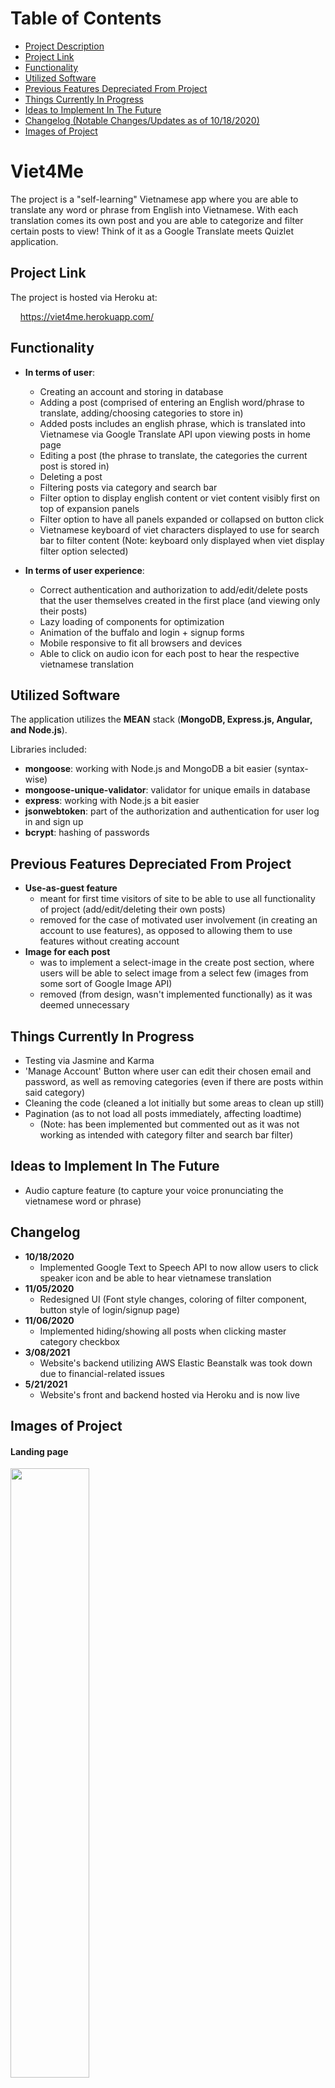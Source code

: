 # Table of Contents

- [Project Description](#viet4me)
- [Project Link](#project-link)
- [Functionality](#functionality)
- [Utilized Software](#utilized-software)
- [Previous Features Depreciated From Project](#previous-features-depreciated-from-project)
- [Things Currently In Progress](#things-currently-in-progress)
- [Ideas to Implement In The Future](#ideas-to-implement-in-the-future)
- [Changelog (Notable Changes/Updates as of 10/18/2020)](#changelog)
- [Images of Project](#images-of-project)


# Viet4Me

The project is a "self-learning" Vietnamese app where you are able to translate any word or phrase from English into Vietnamese. With each translation comes its own post and you are able to categorize and filter certain posts to view! Think of it as a Google Translate meets Quizlet application.

## Project Link

The project is hosted via Heroku at:

&nbsp;&nbsp;&nbsp; https://viet4me.herokuapp.com/

## Functionality

* __In terms of user__:
  * Creating an account and storing in database
  * Adding a post (comprised of entering an English word/phrase to translate, adding/choosing categories to store in)
  * Added posts includes an english phrase, which is translated into Vietnamese via Google Translate API upon viewing posts in home page
  * Editing a post (the phrase to translate, the categories the current post is stored in)
  * Deleting a post
  * Filtering posts via category and search bar
  * Filter option to display english content or viet content visibly first on top of expansion panels
  * Filter option to have all panels expanded or collapsed on button click
  * Vietnamese keyboard of viet characters displayed to use for search bar to filter content (Note: keyboard only displayed when viet display filter option selected)
  
* __In terms of user experience__: 
  * Correct authentication and authorization to add/edit/delete posts that the user themselves created in the first place (and viewing only their posts)
  * Lazy loading of components for optimization
  * Animation of the buffalo and login + signup forms 
  * Mobile responsive to fit all browsers and devices
  * Able to click on audio icon for each post to hear the respective vietnamese translation
  
## Utilized Software

The application utilizes the __MEAN__ stack (__MongoDB, Express.js, Angular, and Node.js__). 

Libraries included: 

* __mongoose__: working with Node.js and MongoDB a bit easier (syntax-wise)
* __mongoose-unique-validator__: validator for unique emails in database
* __express__: working with Node.js a bit easier
* __jsonwebtoken__: part of the authorization and authentication for user log in and sign up
* __bcrypt__: hashing of passwords

## Previous Features Depreciated From Project

* __Use-as-guest feature__
  * meant for first time visitors of site to be able to use all functionality of project (add/edit/deleting their own posts) 
  * removed for the case of motivated user involvement (in creating an account to use features), as opposed to allowing them to use features without creating account
* __Image for each post__
  * was to implement a select-image in the create post section, where users will be able to select image from a select few (images from some sort of Google Image API) 
  * removed (from design, wasn't implemented functionally) as it was deemed unnecessary

## Things Currently In Progress

* Testing via Jasmine and Karma
* 'Manage Account' Button where user can edit their chosen email and password, as well as removing categories (even if there are posts within said category)
* Cleaning the code (cleaned a lot initially but some areas to clean up still)
* Pagination (as to not load all posts immediately, affecting loadtime)
  * (Note: has been implemented but commented out as it was not working as intended with category filter and search bar filter)
  
## Ideas to Implement In The Future

* Audio capture feature (to capture your voice pronunciating the vietnamese word or phrase)

## Changelog 

* __10/18/2020__
  * Implemented Google Text to Speech API to now allow users to click speaker icon and be able to hear vietnamese translation
* __11/05/2020__
  * Redesigned UI (Font style changes, coloring of filter component, button style of login/signup page)
* __11/06/2020__
  * Implemented hiding/showing all posts when clicking master category checkbox
* __3/08/2021__
  * Website's backend utilizing AWS Elastic Beanstalk was took down due to financial-related issues
* __5/21/2021__
  * Website's front and backend hosted via Heroku and is now live 
  
## Images of Project
  
#### Landing page   

<img src="images/landing-page.png" width="50%">

#### Login and signup form 

<img src="images/log-in.png" width="50%">
<img src="images/sign-up.png" width="50%">

#### Home page when user logs in

<img src="images/first-view-when-logged-in.png" width="50%">

#### Filter expansion panel in home page

<img src="images/filter.png" width="50%">

#### Filter expansion panel when viet display filter option selected (notice the 'Click Me!' expansion bar)

<img src="images/viet-filter-keyboard-closed.png" width="50%">

#### Viet keyboard expansion panel (open)

<img src="images/viet-filter-keyboard-open.png" width="50%">

#### Adding post form

<img src="images/add-post.png" width="50%">

#### Expanded post view

<img src="images/one-expanded-panel.png" width="50%">

